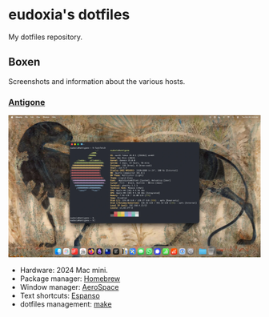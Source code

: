 # eudoxia's dotfiles

My dotfiles repository.

## Boxen

Screenshots and information about the various hosts.

### [Antigone](https://github.com/eudoxia0/dotfiles/tree/master/antigone)

![Screenshot of a macOS desktop, showing a centered terminal window, displaying system information output by the fastfetch program.](images/antigone.webp)

- Hardware: 2024 Mac mini.
- Package manager: [Homebrew](https://brew.sh/)
- Window manager: [AeroSpace](https://github.com/nikitabobko/AeroSpace)
- Text shortcuts: [Espanso](https://espanso.org/)
- dotfiles management: [make](https://github.com/eudoxia0/dotfiles/blob/master/antigone/Makefile)
